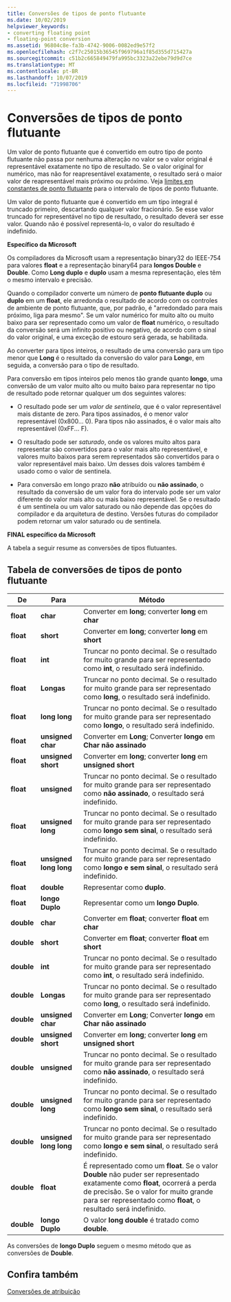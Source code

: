 ```yaml
---
title: Conversões de tipos de ponto flutuante
ms.date: 10/02/2019
helpviewer_keywords:
- converting floating point
- floating-point conversion
ms.assetid: 96804c8e-fa3b-4742-9006-0082ed9e57f2
ms.openlocfilehash: c2f7c25015b36545f969796a1f85d355d715427a
ms.sourcegitcommit: c51b2c665849479fa995bc3323a22ebe79d9d7ce
ms.translationtype: MT
ms.contentlocale: pt-BR
ms.lasthandoff: 10/07/2019
ms.locfileid: "71998706"
---
```

# <a name="conversions-from-floating-point-types"></a>Conversões de tipos de ponto flutuante

Um valor de ponto flutuante que é convertido em outro tipo de ponto flutuante não passa por nenhuma alteração no valor se o valor original é representável exatamente no tipo de resultado. Se o valor original for numérico, mas não for reapresentável exatamente, o resultado será o maior valor de reapresentável mais próximo ou próximo. Veja [limites em constantes de ponto flutuante](../c-language/limits-on-floating-point-constants.md) para o intervalo de tipos de ponto flutuante.

Um valor de ponto flutuante que é convertido em um tipo integral é truncado primeiro, descartando qualquer valor fracionário. Se esse valor truncado for representável no tipo de resultado, o resultado deverá ser esse valor. Quando não é possível representá-lo, o valor do resultado é indefinido.

**Específico da Microsoft**

Os compiladores da Microsoft usam a representação binary32 do IEEE-754 para valores **float** e a representação binary64 para **longos Double** e **Double**. Como **Long duplo** e **duplo** usam a mesma representação, eles têm o mesmo intervalo e precisão.

Quando o compilador converte um número de **ponto flutuante duplo** ou **duplo** em um **float**, ele arredonda o resultado de acordo com os controles de ambiente de ponto flutuante, que, por padrão, é "arredondado para mais próximo, liga para mesmo". Se um valor numérico for muito alto ou muito baixo para ser representado como um valor de **float** numérico, o resultado da conversão será um infinito positivo ou negativo, de acordo com o sinal do valor original, e uma exceção de estouro será gerada, se habilitada.

Ao converter para tipos inteiros, o resultado de uma conversão para um tipo menor que **Long** é o resultado da conversão do valor para **Long**e, em seguida, a conversão para o tipo de resultado.

Para conversão em tipos inteiros pelo menos tão grande quanto **longo**, uma conversão de um valor muito alto ou muito baixo para representar no tipo de resultado pode retornar qualquer um dos seguintes valores:

- O resultado pode ser um *valor de sentinela*, que é o valor representável mais distante de zero. Para tipos assinados, é o menor valor representável (0x800... 0). Para tipos não assinados, é o valor mais alto representável (0xFF... F).

- O resultado pode ser *saturado*, onde os valores muito altos para representar são convertidos para o valor mais alto representável, e valores muito baixos para serem representados são convertidos para o valor representável mais baixo. Um desses dois valores também é usado como o valor de sentinela.

- Para conversão em longo prazo **não** atribuído ou **não assinado**, o resultado da conversão de um valor fora do intervalo pode ser um valor diferente do valor mais alto ou mais baixo representável. Se o resultado é um sentinela ou um valor saturado ou não depende das opções do compilador e da arquitetura de destino. Versões futuras do compilador podem retornar um valor saturado ou de sentinela.

**FINAL específico da Microsoft**

A tabela a seguir resume as conversões de tipos flutuantes.

## <a name="table-of-conversions-from-floating-point-types"></a>Tabela de conversões de tipos de ponto flutuante

|De|Para|Método|
|----------|--------|------------|
|**float**|**char**|Converter em **long**; converter **long** em **char**|
|**float**|**short**|Converter em **long**; converter **long** em **short**|
|**float**|**int**|Truncar no ponto decimal. Se o resultado for muito grande para ser representado como **int**, o resultado será indefinido.|
|**float**|**Longas**|Truncar no ponto decimal. Se o resultado for muito grande para ser representado como **long**, o resultado será indefinido.|
|**float**|**long long**|Truncar no ponto decimal. Se o resultado for muito grande para ser representado como **longo**, o resultado será indefinido.|
|**float**|**unsigned char**|Converter em **Long**; Converter **longo** em **Char não assinado**|
|**float**|**unsigned short**|Converter em **long**; converter **long** em **unsigned short**|
|**float**|**unsigned**|Truncar no ponto decimal. Se o resultado for muito grande para ser representado como **não assinado**, o resultado será indefinido.|
|**float**|**unsigned long**|Truncar no ponto decimal. Se o resultado for muito grande para ser representado como **longo sem sinal**, o resultado será indefinido.|
|**float**|**unsigned long long**|Truncar no ponto decimal. Se o resultado for muito grande para ser representado como **longo e sem sinal**, o resultado será indefinido.|
|**float**|**double**|Representar como **duplo**.|
|**float**|**longo Duplo**|Representar como um **longo Duplo**.|
|**double**|**char**|Converter em **float**; converter **float** em **char**|
|**double**|**short**|Converter em **float**; converter **float** em **short**|
|**double**|**int**|Truncar no ponto decimal. Se o resultado for muito grande para ser representado como **int**, o resultado será indefinido.|
|**double**|**Longas**|Truncar no ponto decimal. Se o resultado for muito grande para ser representado como **long**, o resultado será indefinido.|
|**double**|**unsigned char**|Converter em **Long**; Converter **longo** em **Char não assinado**|
|**double**|**unsigned short**|Converter em **long**; converter **long** em **unsigned short**|
|**double**|**unsigned**|Truncar no ponto decimal. Se o resultado for muito grande para ser representado como **não assinado**, o resultado será indefinido.|
|**double**|**unsigned long**|Truncar no ponto decimal. Se o resultado for muito grande para ser representado como **longo sem sinal**, o resultado será indefinido.|
|**double**|**unsigned long long**|Truncar no ponto decimal. Se o resultado for muito grande para ser representado como **longo e sem sinal**, o resultado será indefinido.|
|**double**|**float**|É representado como um **float**. Se o valor **Double** não puder ser representado exatamente como **float**, ocorrerá a perda de precisão. Se o valor for muito grande para ser representado como **float**, o resultado será indefinido.|
|**double**|**longo Duplo**|O valor **long double** é tratado como **double**.|

As conversões de **longo Duplo** seguem o mesmo método que as conversões de **Double**.

## <a name="see-also"></a>Confira também

[Conversões de atribuição](../c-language/assignment-conversions.md)
